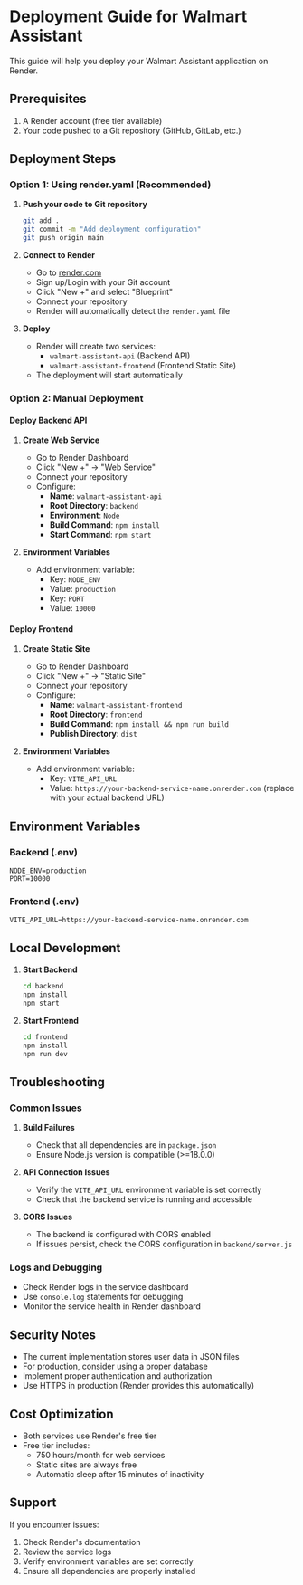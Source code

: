 # Deployment Guide for Walmart Assistant

This guide will help you deploy your Walmart Assistant application on Render.

## Prerequisites

1. A Render account (free tier available)
2. Your code pushed to a Git repository (GitHub, GitLab, etc.)

## Deployment Steps

### Option 1: Using render.yaml (Recommended)

1. **Push your code to Git repository**
   ```bash
   git add .
   git commit -m "Add deployment configuration"
   git push origin main
   ```

2. **Connect to Render**
   - Go to [render.com](https://render.com)
   - Sign up/Login with your Git account
   - Click "New +" and select "Blueprint"
   - Connect your repository
   - Render will automatically detect the `render.yaml` file

3. **Deploy**
   - Render will create two services:
     - `walmart-assistant-api` (Backend API)
     - `walmart-assistant-frontend` (Frontend Static Site)
   - The deployment will start automatically

### Option 2: Manual Deployment

#### Deploy Backend API

1. **Create Web Service**
   - Go to Render Dashboard
   - Click "New +" → "Web Service"
   - Connect your repository
   - Configure:
     - **Name**: `walmart-assistant-api`
     - **Root Directory**: `backend`
     - **Environment**: `Node`
     - **Build Command**: `npm install`
     - **Start Command**: `npm start`

2. **Environment Variables**
   - Add environment variable:
     - Key: `NODE_ENV`
     - Value: `production`
     - Key: `PORT`
     - Value: `10000`

#### Deploy Frontend

1. **Create Static Site**
   - Go to Render Dashboard
   - Click "New +" → "Static Site"
   - Connect your repository
   - Configure:
     - **Name**: `walmart-assistant-frontend`
     - **Root Directory**: `frontend`
     - **Build Command**: `npm install && npm run build`
     - **Publish Directory**: `dist`

2. **Environment Variables**
   - Add environment variable:
     - Key: `VITE_API_URL`
     - Value: `https://your-backend-service-name.onrender.com` (replace with your actual backend URL)

## Environment Variables

### Backend (.env)
```env
NODE_ENV=production
PORT=10000
```

### Frontend (.env)
```env
VITE_API_URL=https://your-backend-service-name.onrender.com
```

## Local Development

1. **Start Backend**
   ```bash
   cd backend
   npm install
   npm start
   ```

2. **Start Frontend**
   ```bash
   cd frontend
   npm install
   npm run dev
   ```

## Troubleshooting

### Common Issues

1. **Build Failures**
   - Check that all dependencies are in `package.json`
   - Ensure Node.js version is compatible (>=18.0.0)

2. **API Connection Issues**
   - Verify the `VITE_API_URL` environment variable is set correctly
   - Check that the backend service is running and accessible

3. **CORS Issues**
   - The backend is configured with CORS enabled
   - If issues persist, check the CORS configuration in `backend/server.js`

### Logs and Debugging

- Check Render logs in the service dashboard
- Use `console.log` statements for debugging
- Monitor the service health in Render dashboard

## Security Notes

- The current implementation stores user data in JSON files
- For production, consider using a proper database
- Implement proper authentication and authorization
- Use HTTPS in production (Render provides this automatically)

## Cost Optimization

- Both services use Render's free tier
- Free tier includes:
  - 750 hours/month for web services
  - Static sites are always free
  - Automatic sleep after 15 minutes of inactivity

## Support

If you encounter issues:
1. Check Render's documentation
2. Review the service logs
3. Verify environment variables are set correctly
4. Ensure all dependencies are properly installed 